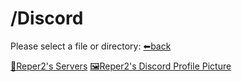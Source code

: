 # /Discord
Please select a file or directory:
[⬅back](../index)

[📁Reper2's Servers](guilds/guilds)
[🖼Reper2's Discord Profile Picture](Reper2_discordPfp_001.png)
